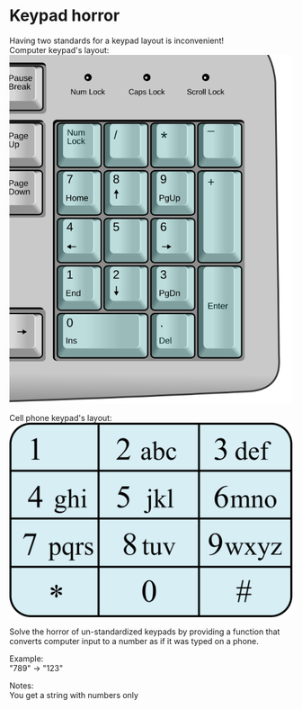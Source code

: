 # Keypad horror

Having two standards for a keypad layout is inconvenient!  
Computer keypad's layout:  
![7 8 9 \n 4 5 6 \n 1 2 3 \n 0 \n](Numpad.svg)

Cell phone keypad's layout:  
![1 2 3\n 4 5 6\n 7 8 9\n 0\n](Mobile_phone_keyboard.svg)

Solve the horror of un-standardized keypads by providing a function that converts computer input to a number as if it was typed on a phone.

Example:  
"789" -> "123"  

Notes:  
You get a string with numbers only
